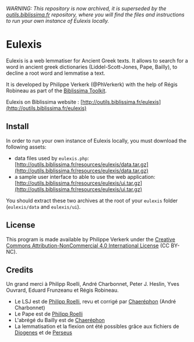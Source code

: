 *WARNING: This repository is now archived, it is superseded by the [outils.biblissima.fr](https://github.com/biblissima/outils.biblissima.fr) repository, where you will find the files and instructions to run your own instance of Eulexis locally.*

# Eulexis

Eulexis is a web lemmatiser for Ancient Greek texts. It allows to search for a word in ancient greek dictionaries (Liddel-Scott-Jones, Pape, Bailly), to decline a root word and lemmatise a text.

It is developed by Philippe Verkerk (@PhVerkerk) with the help of Régis Robineau as part of the [Biblissima Toolkit](http://outils.biblissima.fr).

Eulexis on Biblissima website : [http://outils.biblissima.fr/eulexis](http://outils.biblissima.fr/eulexis)

## Install

In order to run your own instance of Eulexis locally, you must download the following assets:
- data files used by `eulexis.php`: [http://outils.biblissima.fr/resources/eulexis/data.tar.gz](http://outils.biblissima.fr/resources/eulexis/data.tar.gz)
- a sample user interface to able to use the web application: [http://outils.biblissima.fr/resources/eulexis/ui.tar.gz](http://outils.biblissima.fr/resources/eulexis/ui.tar.gz)

You should extract these two archives at the root of your `eulexis` folder (`eulexis/data` and `eulexis/ui`).

## License

This program is made available by Philippe Verkerk under the [Creative Commons Attribution-NonCommercial 4.0 International License](http://creativecommons.org/licenses/by-nc/4.0/) (CC BY-NC).

## Credits

Un grand merci à Philipp Roelli, André Charbonnet, Peter J. Heslin, Yves Ouvrard, Eduard Frunzeanu et Régis Robineau.

* Le LSJ est de [Philipp Roelli](http://www.mlat.uzh.ch/MLS/), revu et corrigé par [Chaeréphon](http://chaerephon.e-monsite.com/medias/files/bailly.html) (André Charbonnet)
* Le Pape est de [Philipp Roelli](http://www.mlat.uzh.ch/MLS/)
* L'abrégé du Bailly est de [Chaeréphon](http://chaerephon.e-monsite.com/medias/files/bailly.html)
* La lemmatisation et la flexion ont été possibles grâce aux fichiers de [Diogenes](https://community.dur.ac.uk/p.j.heslin/Software/Diogenes) et de [Perseus](http://www.perseus.tufts.edu/)
